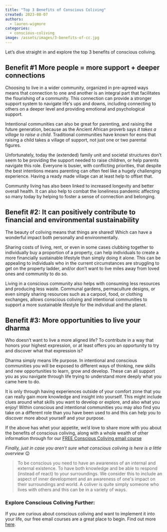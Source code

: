 ```yaml
---
title: "Top 3 Benefits of Conscious Coliving"
created: 2023-08-07
authors: 
  - lauren-wigmore
categories: 
  - conscious-coliving
image: /assets/images/3-benefits-of-cc.jpg
---
```


Let’s dive straight in and explore the top 3 benefits of conscious coliving.

## Benefit #1 More people = more support + deeper connections

Choosing to live in a wider community, organized in pre-agreed ways means that connection to one and another is an integral part that facilitates the flourishing of a community. This connection can provide a stronger support system to navigate life's ups and downs, including connecting to others on a deeper level and providing emotional and psychological support. 

Intentional communities can also be great for parenting, and raising the future generation, because as the Ancient African proverb says _it takes a village to raise a child_. Traditional communities have known for eons that raising a child takes a village of support, not just one or two parental figures. 

Unfortunately, today the (extended) family unit and societal structures don’t seem to be providing the support needed to raise children, or help parents navigate this role. Everyone is busier, with conflicting priorities, that despite the best intentions means parenting can often feel like a hugely challenging experience. Having a ready made village can at least help to offset that. 

Community living has also been linked to increased longevity and better overall health.  It can also help to combat the loneliness pandemic affecting so many today by helping to foster a sense of connection and belonging.

## Benefit #2: It can positively contribute to financial and environmental sustainability

The beauty of coliving means that things are shared! Which can have a wonderful impact both personally and environmentally.

Sharing costs of living, rent, or even in some cases clubbing together to individually buy a proportion of a property, can help individuals to create a more financially sustainable lifestyle than simply doing it alone. This can be appealing to individuals who in the current circumstances are struggling to get on the property ladder, and/or don’t want to live miles away from loved ones and community to do so.

Living in a conscious community also helps with consuming less resources and producing less waste. Communal gardens, permaculture designs, or even simply sharing resources such as a carpool, food, or clothing exchanges, allows conscious coliving and intentional communities to support a more sustainable lifestyle for the individual and the planet. 

## Benefit #3: More opportunities to live your dharma

Who doesn’t want to live a more aligned life? To contribute in a way that honors your highest expression, or at least offers you an opportunity to try and discover what that expression is? 

Dharma simply means life purpose. In intentional and conscious communities you will be exposed to different ways of thinking, new skills and new opportunities to learn, grow and develop. These can all support you as you navigate through life trying to understand more deeply what you came here to do.

It is only through having experiences outside of your comfort zone that you can really gain more knowledge and insight into yourself. This might include clues around what skills you want to develop or explore, and also what you enjoy! Within conscious and intentional communities you may also find you take on a different role than you have been used to and this can help you to discover more about yourself and your purpose. 

If the above has whet your appetite, we’d love to share more with you about the benefits of conscious coliving, along with a whole wealth of other information through for our [FREE Conscious Coliving email course](https://lifeitself.org/conscious-coliving-course)

_Finally, just in case you aren’t sure what conscious coliving is here is a little overview_ 😉

> To be conscious you need to have an awareness of an internal and external existence. To have both knowledge and be able to respond (instead of react) to your surroundings. We consider this to include an aspect of inner development and an awareness of one's impact on their surroundings and world. A coliver is quite simply someone who lives with others and this can be in a variety of ways.

### Explore Conscious Coliving Further: 

If you are curious about conscious coliving and want to implement it into your life, our free email courses are a great place to begin. 
Find out more [here](https://lifeitself.org/conscious-coliving).

